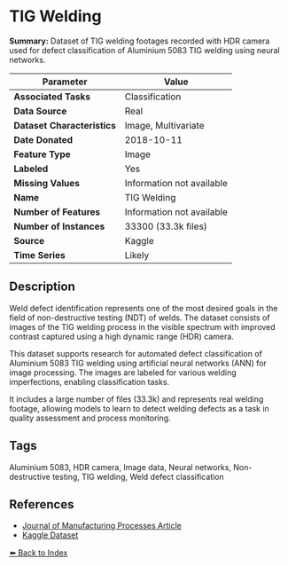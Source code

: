 # TIG Welding

**Summary:** Dataset of TIG welding footages recorded with HDR camera used for defect classification of Aluminium 5083 TIG welding using neural networks.

| Parameter | Value |
| --- | --- |
| **Associated Tasks** | Classification |
| **Data Source** | Real |
| **Dataset Characteristics** | Image, Multivariate |
| **Date Donated** | 2018-10-11 |
| **Feature Type** | Image |
| **Labeled** | Yes |
| **Missing Values** | Information not available |
| **Name** | TIG Welding |
| **Number of Features** | Information not available |
| **Number of Instances** | 33300 (33.3k files) |
| **Source** | Kaggle |
| **Time Series** | Likely |

## Description

Weld defect identification represents one of the most desired goals in the field of non-destructive testing (NDT) of welds. The dataset consists of images of the TIG welding process in the visible spectrum with improved contrast captured using a high dynamic range (HDR) camera.

This dataset supports research for automated defect classification of Aluminium 5083 TIG welding using artificial neural networks (ANN) for image processing. The images are labeled for various welding imperfections, enabling classification tasks.

It includes a large number of files (33.3k) and represents real welding footage, allowing models to learn to detect welding defects as a task in quality assessment and process monitoring.

## Tags

Aluminium 5083, HDR camera, Image data, Neural networks, Non-destructive testing, TIG welding, Weld defect classification

## References

- [Journal of Manufacturing Processes Article](http://www.sciencedirect.com/science/article/pii/S1526612519302245)
- [Kaggle Dataset](https://www.kaggle.com/danielbacioiu/tig-aluminium-5083)

[⬅️ Back to Index](../README.md)
